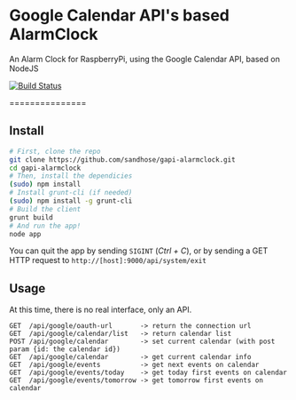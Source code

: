 Google Calendar API's based AlarmClock 
===============

An Alarm Clock for RaspberryPi, using the Google Calendar API, based on NodeJS

[![Build Status](https://travis-ci.org/sandhose/gapi-alarmclock.png?branch=master)](https://travis-ci.org/sandhose/gapi-alarmclock)

===============

## Install

````sh
# First, clone the repo
git clone https://github.com/sandhose/gapi-alarmclock.git
cd gapi-alarmclock
# Then, install the dependicies
(sudo) npm install
# Install grunt-cli (if needed)
(sudo) npm install -g grunt-cli
# Build the client
grunt build
# And run the app!
node app
````

You can quit the app by sending `SIGINT` (*Ctrl + C*), or by sending a GET HTTP request to `http://[host]:9000/api/system/exit`

## Usage

At this time, there is no real interface, only an API.

````
GET  /api/google/oauth-url       -> return the connection url
GET  /api/google/calendar/list   -> return calendar list
POST /api/google/calendar        -> set current calendar (with post param {id: the calendar id})
GET  /api/google/calendar        -> get current calendar info
GET  /api/google/events          -> get next events on calendar
GET  /api/google/events/today    -> get today first events on calendar
GET  /api/google/events/tomorrow -> get tomorrow first events on calendar
````

